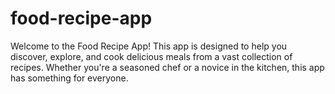 # food-recipe-app
Welcome to the Food Recipe App! This app is designed to help you discover, explore, and cook delicious meals from a vast collection of recipes. Whether you're a seasoned chef or a novice in the kitchen, this app has something for everyone.
